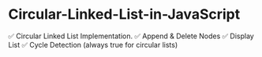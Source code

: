 # Circular-Linked-List-in-JavaScript

✅ Circular Linked List Implementation.
✅ Append & Delete Nodes
✅ Display List
✅ Cycle Detection (always true for circular lists)
